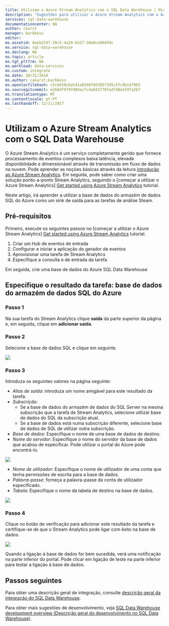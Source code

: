 ```yaml
---
title: Utilizam o Azure Stream Analytics com o SQL Data Warehouse | Microsoft Docs
description: "Sugestões para utilizar o Azure Stream Analytics com o Azure SQL Data Warehouse para desenvolver soluções."
services: sql-data-warehouse
documentationcenter: NA
author: ckarst
manager: barbkess
editor: 
ms.assetid: 8aeb2247-20c5-4a29-b327-30a8ce09dfdc
ms.service: sql-data-warehouse
ms.devlang: NA
ms.topic: article
ms.tgt_pltfrm: NA
ms.workload: data-services
ms.custom: integrate
ms.date: 10/31/2016
ms.author: cakarst;barbkess
ms.openlocfilehash: c5c0450cba541a9346f023057345c5fc9b147903
ms.sourcegitcommit: e266df9f97d04acfc4a843770fadfd8edf4fa2b7
ms.translationtype: MT
ms.contentlocale: pt-PT
ms.lasthandoff: 12/11/2017
---
```

# <a name="use-azure-stream-analytics-with-sql-data-warehouse"></a>Utilizam o Azure Stream Analytics com o SQL Data Warehouse
O Azure Stream Analytics é um serviço completamente gerido que fornece processamento de eventos complexos baixa latência, elevada disponibilidade e dimensionável através de transmissão em fluxo de dados na nuvem. Pode aprender as noções básicas através da leitura [introdução ao Azure Stream Analytics][Introduction to Azure Stream Analytics]. Em seguida, pode saber como criar uma solução ponto-a-ponto Stream Analytics, seguindo o [começar a utilizar o Azure Stream Analytics] [ Get started using Azure Stream Analytics] tutorial.

Neste artigo, irá aprender a utilizar a base de dados do armazém de dados SQL do Azure como um sink de saída para as tarefas de análise Steam.

## <a name="prerequisites"></a>Pré-requisitos
Primeiro, execute os seguintes passos no [começar a utilizar o Azure Stream Analytics] [ Get started using Azure Stream Analytics] tutorial.  

1. Criar um Hub de eventos de entrada
2. Configurar e iniciar a aplicação do gerador de eventos
3. Aprovisionar uma tarefa de Stream Analytics
4. Especifique a consulta e de entrada da tarefa

Em seguida, crie uma base de dados do Azure SQL Data Warehouse

## <a name="specify-job-output-azure-sql-data-warehouse-database"></a>Especifique o resultado da tarefa: base de dados do armazém de dados SQL do Azure
### <a name="step-1"></a>Passo 1
Na sua tarefa do Stream Analytics clique **saída** da parte superior da página e, em seguida, clique em **adicionar saída**.

### <a name="step-2"></a>Passo 2
Selecione a base de dados SQL e clique em seguinte.

![][add-output]

### <a name="step-3"></a>Passo 3
Introduza os seguintes valores na página seguinte:

* *Alias de saída*: introduza um nome amigável para este resultado da tarefa.
* *Subscrição*:
  * Se a base de dados do armazém de dados do SQL Server na mesma subscrição que a tarefa de Stream Analytics, selecione utilizar base de dados do SQL da subscrição atual.
  * Se a base de dados está numa subscrição diferente, selecione base de dados de SQL de utilizar outra subscrição.
* *Base de dados*: Especifique o nome de uma base de dados de destino.
* *Nome do servidor*: Especifique o nome do servidor da base de dados que acabou de especificar. Pode utilizar o portal do Azure pode encontrá-lo.

![][server-name]

* *Nome de utilizador*: Especifique o nome de utilizador de uma conta que tenha permissões de escrita para a base de dados.
* *Palavra-passe*: forneça a palavra-passe da conta de utilizador especificado.
* *Tabela*: Especifique o nome da tabela de destino na base de dados.

![][add-database]

### <a name="step-4"></a>Passo 4
Clique no botão de verificação para adicionar este resultado da tarefa e certifique-se de que o Stream Analytics pode ligar com êxito na base de dados.

![][test-connection]

Quando a ligação à base de dados for bem sucedida, verá uma notificação na parte inferior do portal. Pode clicar em ligação de teste na parte inferior para testar a ligação à base de dados.

## <a name="next-steps"></a>Passos seguintes
Para obter uma descrição geral de integração, consulte [descrição geral da integração do SQL Data Warehouse][SQL Data Warehouse integration overview].

Para obter mais sugestões de desenvolvimento, veja [SQL Data Warehouse development overview (Descrição geral do desenvolvimento no SQL Data Warehouse)][SQL Data Warehouse development overview].

<!--Image references-->

[add-output]: ./media/sql-data-warehouse-integrate-azure-stream-analytics/add-output.png
[server-name]: ./media/sql-data-warehouse-integrate-azure-stream-analytics/dw-server-name.png
[add-database]: ./media/sql-data-warehouse-integrate-azure-stream-analytics/add-database.png
[test-connection]: ./media/sql-data-warehouse-integrate-azure-stream-analytics/test-connection.png

<!--Article references-->

[Introduction to Azure Stream Analytics]: ../stream-analytics/stream-analytics-introduction.md
[Get started using Azure Stream Analytics]: ../stream-analytics/stream-analytics-real-time-fraud-detection.md
[SQL Data Warehouse development overview]:  ./sql-data-warehouse-overview-develop.md
[SQL Data Warehouse integration overview]:  ./sql-data-warehouse-overview-integrate.md

<!--MSDN references-->

<!--Other Web references-->
[Azure Stream Analytics documentation]: http://azure.microsoft.com/documentation/services/stream-analytics/
